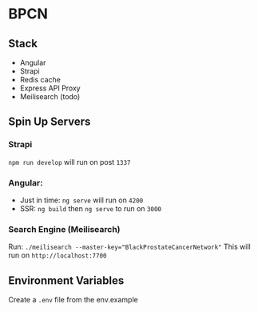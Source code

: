 # BPCN


## Stack
- Angular
- Strapi
- Redis cache
- Express API Proxy
- Meilisearch (todo)


## Spin Up Servers

### Strapi
`npm run develop`
will run on post `1337`

### Angular:
- Just in time: `ng serve` will run on `4200`
- SSR: `ng build` then `ng serve` to run on `3000`

### Search Engine (Meilisearch)
Run: `./meilisearch --master-key="BlackProstateCancerNetwork"`
This will run on `http://localhost:7700`

## Environment Variables
Create a `.env` file from the env.example
